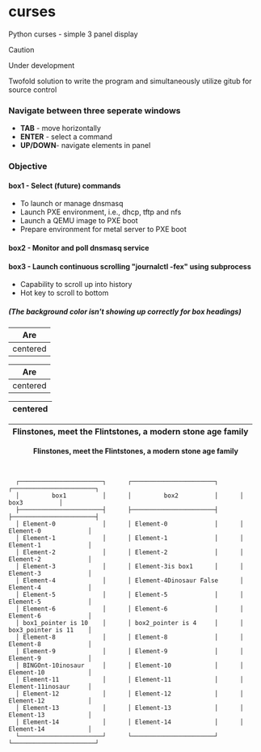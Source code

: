 
curses
=
Python curses - simple 3 panel display

> [!CAUTION]
> Under development


Twofold solution to write the program and simultaneously utilize gitub for source control

### Navigate between three seperate windows
* **TAB** - move horizontally
* **ENTER** - select a command
* **UP/DOWN**- navigate elements in panel

### Objective
#### box1 - Select (future) commands
* To launch or manage dnsmasq
* Launch PXE environment, i.e., dhcp, tftp and nfs
* Launch a QEMU image to PXE boot
* Prepare environment for metal server to PXE boot

#### box2 - Monitor and poll dnsmasq service
#### box3 - Launch continuous scrolling "journalctl -fex" using subprocess
* Capability to scroll up into history
* Hot key to scroll to bottom

##### (The background color isn't showing up correctly for box headings)

|Are|
|:-:|
|centered|

|Are|
|:-:|
|centered|


|centered|
|:-:|




|Flinstones, meet the Flintstones, a modern stone age family|
|:--------------------------------------------------------------------:|

<p align="center">
<b>Flinstones, meet the Flintstones, a modern stone age family</b>
</p>
<br>

      ┌───────────────────────┐      ┌───────────────────────┐      ┌───────────────────────┐
      │         box1          │      │         box2          │      │         box3          │
      ├───────────────────────┤      ├───────────────────────┤      ├───────────────────────┤
      │ Element-0             │      │ Element-0             │      │ Element-0             │
      │ Element-1             │      │ Element-1             │      │ Element-1             │
      │ Element-2             │      │ Element-2             │      │ Element-2             │
      │ Element-3             │      │ Element-3is box1      │      │ Element-3             │
      │ Element-4             │      │ Element-4Dinosaur False      │ Element-4             │
      │ Element-5             │      │ Element-5             │      │ Element-5             │
      │ Element-6             │      │ Element-6             │      │ Element-6             │
      │ box1_pointer is 10    │      │ box2_pointer is 4     │      │ box3_pointer is 11    │
      │ Element-8             │      │ Element-8             │      │ Element-8             │
      │ Element-9             │      │ Element-9             │      │ Element-9             │
      │ BINGOnt-10inosaur     │      │ Element-10            │      │ Element-10            │
      │ Element-11            │      │ Element-11            │      │ Element-11inosaur     │
      │ Element-12            │      │ Element-12            │      │ Element-12            │
      │ Element-13            │      │ Element-13            │      │ Element-13            │
      │ Element-14            │      │ Element-14            │      │ Element-14            │
      └───────────────────────┘      └───────────────────────┘      └───────────────────────┘


